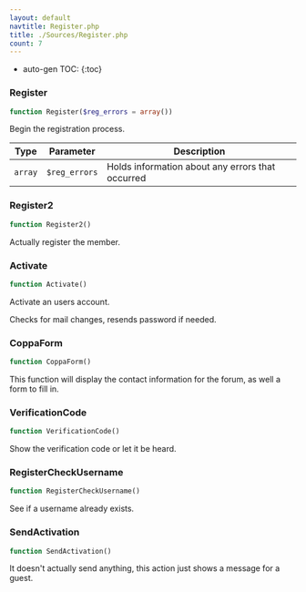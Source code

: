 ```yaml
---
layout: default
navtitle: Register.php
title: ./Sources/Register.php
count: 7
---
```

* auto-gen TOC:
{:toc}
### Register

```php
function Register($reg_errors = array())
```
Begin the registration process.



Type|Parameter|Description
---|---|---
`array`|`$reg_errors`|Holds information about any errors that occurred

### Register2

```php
function Register2()
```
Actually register the member.



### Activate

```php
function Activate()
```
Activate an users account.

Checks for mail changes, resends password if needed.

### CoppaForm

```php
function CoppaForm()
```
This function will display the contact information for the forum, as well a form to fill in.



### VerificationCode

```php
function VerificationCode()
```
Show the verification code or let it be heard.



### RegisterCheckUsername

```php
function RegisterCheckUsername()
```
See if a username already exists.



### SendActivation

```php
function SendActivation()
```
It doesn't actually send anything, this action just shows a message for a guest.



